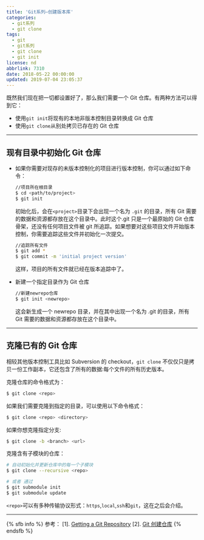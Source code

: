 ```yaml
---
title: 'Git系列—创建版本库'
categories:
  - git系列
  - git clone
tags:
  - git
  - git系列
  - git clone
  - git init
license: nd
abbrlink: 7310
date: 2018-05-22 00:00:00
updated: 2019-07-04 23:05:37
---
```


既然我们现在把一切都设置好了，那么我们需要一个 Git 仓库。有两种方法可以得到它：

- 使用`git init`将现有的本地非版本控制目录转换成 Git 仓库
- 使用`git clone`从别处拷贝已存在的 Git 仓库

---

## 现有目录中初始化 Git 仓库

- 如果你需要对现存的未版本控制化的项目进行版本控制，你可以通过如下命令：

  ```bash
  //项目所在根目录
  $ cd <path/to/project>
  $ git init
  ```

  <!--more-->

  初始化后，会在`<project>`目录下会出现一个名为 `.git` 的目录，所有 Git 需要的数据和资源都存放在这个目录中。此时这个.git 只是一个最原始的 Git 仓库骨架，还没有任何项目文件被 git 所追踪。如果想要对这些项目文件开始版本控制，你需要追踪这些文件并初始化一次提交。

  ```bash
  //追踪所有文件
  $ git add *
  $ git commit -m 'initial project version'
  ```

  这样，项目的所有文件就已经在版本追踪中了。

- 新建一个指定目录作为 Git 仓库

  ```bash
  //新建newrepo仓库
  $ git init <newrepo>
  ```

  这会新生成一个 newrepo 目录，并在其中出现一个名为 .git 的目录，所有 Git 需要的数据和资源都存放在这个目录中。

---

## 克隆已有的 Git 仓库

相较其他版本控制工具比如 Subversion 的 checkout，`git clone` 不仅仅只是拷贝一份工作副本，它还包含了所有的数据:每个文件的所有历史版本。

克隆仓库的命令格式为：

```bash
$ git clone <repo>
```

如果我们需要克隆到指定的目录，可以使用以下命令格式：

```bash
$ git clone <repo> <directory>
```

如果你想克隆指定分支:

```sh
$ git clone -b <branch> <url>
```

克隆含有子模块的仓库：

```sh
# 自动初始化并更新仓库中的每一个子模块
$ git clone --recursive <repo>

# 或者 通过
$ git submodule init
$ git submodule update
```

`<repo>`可以有多种传输协议形式：`https`,`local`,`ssh`和`git`，这在之后会介绍。

---

{% sfb info %}
参考：
[1]. [Getting a Git Repository](https://git-scm.com/book/en/v2/Git-Basics-Getting-a-Git-Repository)
[2]. [Git 创建仓库](http://www.runoob.com/git/git-create-repository.html)
{% endsfb %}
